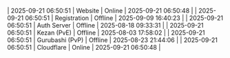 | 2025-09-21 06:50:51 | Website | Online | 2025-09-21 06:50:48 |
| 2025-09-21 06:50:51 | Registration | Offline | 2025-09-09 16:40:23 |
| 2025-09-21 06:50:51 | Auth Server | Offline | 2025-08-18 09:33:31 |
| 2025-09-21 06:50:51 | Kezan (PvE) | Offline | 2025-08-03 17:58:02 |
| 2025-09-21 06:50:51 | Gurubashi (PvP) | Offline | 2025-08-23 21:44:06 |
| 2025-09-21 06:50:51 | Cloudflare | Online | 2025-09-21 06:50:48 |
